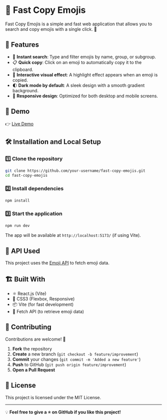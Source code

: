 # 🎉 Fast Copy Emojis

Fast Copy Emojis is a simple and fast web application that allows you to search and copy emojis with a single click. 🚀

## 🌟 Features

- 🔎 **Instant search**: Type and filter emojis by name, group, or subgroup.
- 📋 **Quick copy**: Click on an emoji to automatically copy it to the clipboard.
- 🎨 **Interactive visual effect**: A highlight effect appears when an emoji is copied.
- 🌓 **Dark mode by default**: A sleek design with a smooth gradient background.
- 📱 **Responsive design**: Optimized for both desktop and mobile screens.

## 🚀 Demo

👉 [Live Demo](https://copyemoji.click)

## 🛠️ Installation and Local Setup

### 1️⃣ Clone the repository

```bash
git clone https://github.com/your-username/fast-copy-emojis.git
cd fast-copy-emojis
```

### 2️⃣ Install dependencies

```bash
npm install
```

### 3️⃣ Start the application

```bash
npm run dev
```

The app will be available at `http://localhost:5173/` (if using Vite).

## 🔗 API Used

This project uses the [Emoji API](https://emoji-api.com/) to fetch emoji data.

## 🏗️ Built With

- ⚛️ React.js (Vite)
- 💅 CSS3 (Flexbox, Responsive)
- 📦 Vite (for fast development)
- 🔗 Fetch API (to retrieve emoji data)

## 🤝 Contributing

Contributions are welcome! 🚀  

1. **Fork** the repository  
2. **Create** a new branch (`git checkout -b feature/improvement`)  
3. **Commit** your changes (`git commit -m 'Added a new feature'`)  
4. **Push** to GitHub (`git push origin feature/improvement`)  
5. **Open a Pull Request**  

## 📜 License

This project is licensed under the MIT License.

---

💡 **Feel free to give a ⭐ on GitHub if you like this project!**
